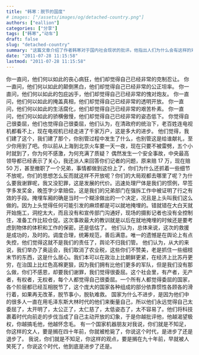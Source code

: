 ```yaml
---
title: "韩寒：脱节的国度"
# images: ["/assets/images/og/detached-country.png"]
authors: ["eallion"]
categories: ["分享"]
tags: ["韩寒","动车"]
draft: false
slug: "detached-country"
summary: "这篇文章介绍了作者韩寒对于国内社会现状的批评。他指出人们为什么会有这样的观念，认为他们在某些方面表现得非常克制、公正、忍让，但实际上却颠倒黑白、包庇凶手、掩盖真相、生活腐化、骄横傲慢。对于一些进步，他们觉得非常自豪，却忽视了问题的细节。他们认为自己被冤枉，为什么要向社会道歉，觉得这是发展的代价。作者批评他们不开放的思想和狭隘的大局观。他们认为他们进行过一些成功的举措，但一味抓住细枝末节的问题，不赞美，却要求他们道歉，他们感到很委屈。"
date: "2011-07-28 11:15:58"
lastmod: "2011-07-28 11:15:58"
---
```


你一直问，他们何以如此的丧心病狂，他们却觉得自己已经非常的克制忍让。
你一直问，他们何以如此的颠倒黑白，他们却觉得自己已经非常的公正坦率。
你一直问，他们何以如此的包庇凶手，他们却觉得自己已经非常的愧对炮友。
你一直问，他们何以如此的掩盖真相，他们却觉得自己已经非常的透明开放。
你一直问，他们何以如此的生活腐化，他们却觉得自己已经非常的艰苦朴素。
你一直问，他们何以如此的骄横傲慢，他们却觉得自己已经非常的姿态低下。
你觉得自己很委屈，他们也觉得自己很委屈，他们认为，在清政府的统治下，老百姓连电视机都看不上，现在电视机已经走进了千家万户，这是多大的进步。
他们觉得，我们建了这个，我们建了那个，你别管过程中发生了什么，也别管这是给谁献礼，至少你用到了吧。你以前从上海到北京火车要一天一夜，现在只要不被雷劈，五个小时就到了，你为何不感激，为何充满了质疑？
偶然发生一个安全事故，中央最高领导都已经表示了关心，我还派人来回答你们记者的问题，原来赔 17 万，现在赔 50 万，甚至撤职了一个兄弟，事情都做到这份上了，你们为什么还抓着一些细节不放呢，你们的思想怎么反而就这样不开放呢？你们的大局观都去哪里了呢？为什么要我谢罪呢，我又没犯罪，这是发展的代价。迅速处理尸体是我们的惯例，早签字多发奖金，晚签字少拿赔偿，这是我们的兄弟部门在强拆工作中被证明了行之有效的手段。掩埋车厢的确是当时一个糊涂做出的一个决定，况且是上头叫我们这么做的。因为上头觉得任何可能引发的麻烦都是可以就地掩埋的。错就错在大白天就开始施工，洞挖太大，而且没有和宣传部门沟通好，现场的摄影记者也没有全控制住，准备工作比较仓促。这次事故最大的教训就是以后在就地掩埋的时候还是要考虑到物体的体积和工作的保密。还是低估了。
他们认为，总体来说，这次的救援是成功的，及时的。调度合理，统筹规范，善后满意。唯一的遗憾是在舆论上有点失控，他们觉得这就不是我们的责任了，舆论不归我们管。
他们认为，从大的来说，我们举办了奥运会，我们取消了农业税，这些你们不赞美，老是抓住一些细枝末节的东西，这是什么居心。我们本可以在政治上比朝鲜更紧，在经济上比苏丹更穷，在治国上比红色高棉更狠，因为我们拥有比他们更多的军队，但是我们没有那么做，你们不感恩，却要我们谢罪，我们觉得很委屈。这个社会里，有产者，无产者，有权者，无权者，每个人都觉得自己很委屈。一个所有人都觉得委屈的国家，各个阶层都已经互相脱节了，这个庞大的国家各种组成的部分依靠惯性各顾各的滑行着，如果再无改革，脱节事小，脱轨难救。
国家为什么不进步，是因为他们中的很多人一直在用毛泽东斯大林时代的他们来衡量自己，所以他们永远觉得自己太委屈了，太开明了，太公正了，太仁慈了，太低姿态了，太不容易了。他们将科技裹着时代向前走的步伐当成了自己主动开放的幻象，于是你越批评他，他越渴望极权，你越搞毛他，他越怀念毛。
有一个国家机器朋友对我说，你们就是不知足，你这样的文人，要是搁在四十年前，你就被枪毙了，你说这个时代，是进步了还是退步了。
我说，你们就是不知足，你这样的观点，要是搁在九十年前，早就被人笑死了，你说这个时代，他到底是进步了还是。
